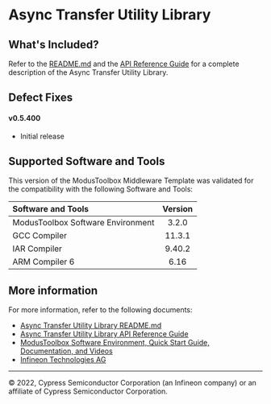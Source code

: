 # Async Transfer Utility Library

## What's Included?

Refer to the [README.md](./README.md) and the [API Reference Guide](https://infineon.github.io/async-transfer/html/index.html) for a complete description of the Async Transfer Utility Library.

## Defect Fixes

#### v0.5.400
* Initial release

## Supported Software and Tools

This version of the ModusToolbox Middleware Template was validated for the compatibility with the following Software and Tools:

| Software and Tools                                      | Version |
| :---                                                    | :----:  |
| ModusToolbox Software Environment                       | 3.2.0   |
| GCC Compiler                                            | 11.3.1  |
| IAR Compiler                                            | 9.40.2  |
| ARM Compiler 6                                          | 6.16    |

## More information

For more information, refer to the following documents:

* [Async Transfer Utility Library README.md](./README.md)
* [Async Transfer Utility Library API Reference Guide](https://infineon.github.io/async-transfer/html/index.html)
* [ModusToolbox Software Environment, Quick Start Guide, Documentation, and Videos](https://www.infineon.com/cms/en/design-support/tools/sdk/modustoolbox-software)
* [Infineon Technologies AG](https://www.infineon.com)

---
© 2022, Cypress Semiconductor Corporation (an Infineon company) or an affiliate of Cypress Semiconductor Corporation.
